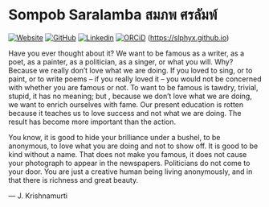 # Sompob Saralamba   สมภพ ศรลัมพ์

[![Website](https://img.shields.io/badge/Website-sakngoi.com-blue?style=flat-square&logo=Google%20Earth&logoColor=white&link=https://sakngoi.com)](https://sakngoi.com)
[![GitHub](https://img.shields.io/badge/GitHub-slphyx-blue?style=flat-square&logo=GitHub&logoColor=white&link=https://github.com/slphyx)](https://github.com/slphyx)
[![Linkedin](https://img.shields.io/badge/LinkedIn-saralamba-blue?style=flat-square&logo=Linkedin&logoColor=white&link=https://www.linkedin.com/in/saralamba)](https://www.linkedin.com/in/saralamba)
[![ORCiD](https://img.shields.io/badge/ORCiD-0000--0002--5460--8447-blue?style=flat-square&logo=ORCiD&logoColor=white&link=https://orcid.org/0000-0002-5460-8447)](https://orcid.org/0000-0002-5460-8447)
[](https://img.shields.io/badge/CV-Sompob%20Saralamba's%20CV-blue?style=flat-square&link=https://slphyx.github.io/)(https://slphyx.github.io)

Have you ever thought about it? We want to be famous as a writer, as a poet, as a painter, as a politician, as a singer, or what you will. Why? Because we really don’t love what we are doing. If you loved to sing, or to paint, or to write poems – if you really loved it – you would not be concerned with whether you are famous or not. To want to be famous is tawdry, trivial, stupid, it has no meaning; but , because we don’t love what we are doing, we want to enrich ourselves with fame. Our present education is rotten because it teaches us to love success and not what we are doing. The result has become more important than the action.

You know, it is good to hide your brilliance under a bushel, to be anonymous, to love what you are doing and not to show off. It is good to be kind without a name. That does not make you famous, it does not cause your photograph to appear in the newspapers. Politicians do not come to your door. You are just a creative human being living anonymously, and in that there is richness and great beauty.

— J. Krishnamurti


<!--
**slphyx/slphyx** is a ✨ _special_ ✨ repository because its `README.md` (this file) appears on your GitHub profile.

Here are some ideas to get you started:

- 🔭 I’m currently working on ...
- 🌱 I’m currently learning ...
- 👯 I’m looking to collaborate on ...
- 🤔 I’m looking for help with ...
- 💬 Ask me about ...
- 📫 How to reach me: ...
- 😄 Pronouns: ...
- ⚡ Fun fact: ...
-->
